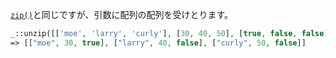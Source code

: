 [`zip()`](#zip)と同じですが、引数に配列の配列を受けとります。

```php
_::unzip([['moe', 'larry', 'curly'], [30, 40, 50], [true, false, false]]);
=> [["moe", 30, true], ["larry", 40, false], ["curly", 50, false]]
```
